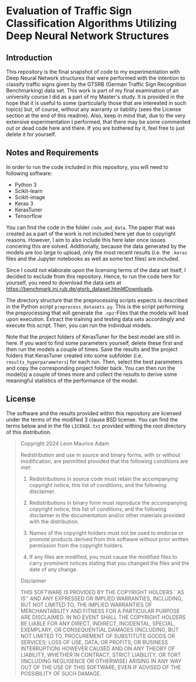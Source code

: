 # Evaluation of Traffic Sign Classification Algorithms Utilizing Deep Neural Network Structures

## Introduction
This repository is the final snapshot of code to my experimentation with Deep Neural Network structures that were performed with the intention to classify traffic signs given by the GTSRB (German Traffic Sign Recognition Benchmarking) data set. This work is part of my final examination of an university course I did as a part of my Master's study. It is provided in the hope that it is useful to some (particularly those that are interested in such topics) but, of course, without any warranty or liability (sees the License section at the end of this readme). Also, keep in mind that, due to the very extensive experimentation I performed, that there may be some commented out or dead code here and there. If you are bothered by it, feel free to just delete it for yourself.

## Notes and Requirements
In order to run the code included in this repository, you will 
need to following software:

- Python 3
- Scikit-learn
- Scikit-image
- Keras 3
- KerasTuner
- Tensorflow

You can find the code in the folder `code_and_data`. The paper that was created as a part of the work is not included here yet due to copyright reasons. However, I aim to also include this here later once issues concering this are solved. Additionally, because the data generated by the models are too large to upload, only the most recent results (i.e. the `.keras` files and the Jupyter notebooks as well as some text files) are included.

Since I could not elaborate upon the licensing terms of the data set itself, I decided to exclude from this repository. Hence, to run the code here for yourself, you need to download the data sets at https://benchmark.ini.rub.de/gtsrb_dataset.html#Downloads.

The directory structure that the preprocessing scripts expects is described in the Python script `preprocess_datasets.py`. This is the script performing the preprocessing that will generate the `.npz`-Files that the models will load upon execution. Extract the training and testing data sets accordingly and execute this script. Then, you can run the individual models.

Note that the project folders of KerasTuner for the best model are still in here. If you want to find some parameters yourself, delete these first and then run the models a couple of times. Save the results and the project folders that KerasTuner created into some subfolder (i.e. `results_hyperparameters`) for each run. Then, select the best parameters and copy the corresponding project folder back. You can then run the model(s) a couple of times more and collect the results to derive some meaningful statistics of the performance of the model.

## License
The software and the results provided within this repository are licensed under the terms of the modified 3 clause BSD license. You can find the terms below and in the file `LICENSE.txt` provided withing the root directory of this distribution.

<blockquote>
Copyright 2024 Leon Maurice Adam

Redistribution and use in source and binary forms, with or without
modification, are permitted provided that the following conditions are
met:

1.  Redistributions in source code must retain the accompanying
    copyright notice, this list of conditions, and the following
    disclaimer.

2.  Redistributions in binary form must reproduce the accompanying
    copyright notice, this list of conditions, and the following
    disclaimer in the documentation and/or other materials provided
    with the distribution.

3.  Names of the copyright holders must not be used to endorse or
    promote products derived from this software without prior
    written permission from the copyright holders.

4.  If any files are modified, you must cause the modified files to
    carry prominent notices stating that you changed the files and
    the date of any change.

Disclaimer

  THIS SOFTWARE IS PROVIDED BY THE COPYRIGHT HOLDERS ``AS IS'' AND
  ANY EXPRESSED OR IMPLIED WARRANTIES, INCLUDING, BUT NOT LIMITED
  TO, THE IMPLIED WARRANTIES OF MERCHANTABILITY AND FITNESS FOR A
  PARTICULAR PURPOSE ARE DISCLAIMED. IN NO EVENT SHALL THE COPYRIGHT
  HOLDERS BE LIABLE FOR ANY DIRECT, INDIRECT, INCIDENTAL, SPECIAL,
  EXEMPLARY, OR CONSEQUENTIAL DAMAGES (INCLUDING, BUT NOT LIMITED
  TO, PROCUREMENT OF SUBSTITUTE GOODS OR SERVICES; LOSS OF USE,
  DATA, OR PROFITS; OR BUSINESS INTERRUPTION) HOWEVER CAUSED AND ON
  ANY THEORY OF LIABILITY, WHETHER IN CONTRACT, STRICT LIABILITY, OR
  TORT (INCLUDING NEGLIGENCE OR OTHERWISE) ARISING IN ANY WAY OUT OF
  THE USE OF THIS SOFTWARE, EVEN IF ADVISED OF THE POSSIBILITY OF
  SUCH DAMAGE.
</blockquote>